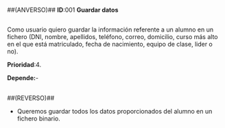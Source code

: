 ##(ANVERSO)##
**ID**:001 **Guardar datos**

##

Como usuario quiero guardar la información referente a un alumno en un fichero (DNI, nombre, apellidos, teléfono, correo, domicilio, curso más alto en el que está matriculado, fecha de nacimiento, equipo de clase, lider o no).

**Prioridad**:4.

**Depende:**-

##

##(REVERSO)##

* Queremos guardar todos los datos proporcionados del alumno en un fichero binario.


